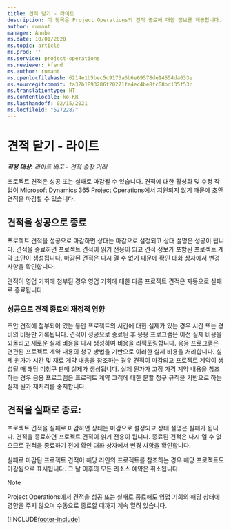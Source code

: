 ```yaml
---
title: 견적 닫기 - 라이트
description: 이 항목은 Project Operations의 견적 종료에 대한 정보를 제공합니다.
author: rumant
manager: Annbe
ms.date: 10/01/2020
ms.topic: article
ms.prod: ''
ms.service: project-operations
ms.reviewer: kfend
ms.author: rumant
ms.openlocfilehash: 6214e1b5bec5c9173a6b6e69578de14654da633e
ms.sourcegitcommit: fa32b1893286f20271fa4ec4be8fc68bd135f53c
ms.translationtype: HT
ms.contentlocale: ko-KR
ms.lasthandoff: 02/15/2021
ms.locfileid: "5272287"
---
```

# <a name="close-a-quote---lite"></a>견적 닫기 - 라이트

_**적용 대상:** 라이트 배포 - 견적 송장 거래_

프로젝트 견적은 성공 또는 실패로 마감될 수 있습니다. 견적에 대한 활성화 및 수정 작업이 Microsoft Dynamics 365 Project Operations에서 지원되지 않기 때문에 초안 견적을 마감할 수 있습니다.

## <a name="close-a-quote-as-won"></a>견적을 성공으로 종료

프로젝트 견적을 성공으로 마감하면 상태는 마감으로 설정되고 상태 설명은 성공이 됩니다. 견적을 종료하면 프로젝트 견적이 읽기 전용이 되고 견적 정보가 포함된 프로젝트 계약 초안이 생성됩니다. 마감된 견적은 다시 열 수 없기 때문에 확인 대화 상자에서 변경 사항을 확인합니다.

견적이 영업 기회에 첨부된 경우 영업 기회에 대한 다른 프로젝트 견적은 자동으로 실패로 종료됩니다.

### <a name="financial-impact-of-closing-a-quote-as-won"></a>성공으로 견적 종료의 재정적 영향

초안 견적에 첨부되어 있는 동안 프로젝트의 시간에 대한 실제가 있는 경우 시간 또는 경비의 비용만 기록됩니다. 견적이 성공으로 종료된 후 응용 프로그램은 이전 실제 비용을 되돌리고 새로운 실제 비용을 다시 생성하여 비용을 리팩토링합니다. 응용 프로그램은 연관된 프로젝트 계약 내용의 청구 방법을 기반으로 이러한 실제 비용을 처리합니다. 실제 원가가 시간 및 재료 계약 내용을 참조하는 경우 견적이 마감되고 프로젝트 계약이 생성될 때 해당 미청구 판매 실제가 생성됩니다. 실제 원가가 고정 가격 계약 내용을 참조하는 경우 응용 프로그램은 프로젝트 계약 고객에 대한 분할 청구 규칙을 기반으로 하는 실제 원가 재처리를 중지합니다.

## <a name="closing-a-quote-as-lost"></a>견적을 실패로 종료:

프로젝트 견적을 실패로 마감하면 상태는 마감으로 설정되고 상태 설명은 실패가 됩니다. 견적을 종료하면 프로젝트 견적이 읽기 전용이 됩니다. 종료된 견적은 다시 열 수 없으므로 견적을 종료하기 전에 확인 대화 상자에서 변경 사항을 확인합니다.

실패로 마감된 프로젝트 견적이 해당 라인의 프로젝트를 참조하는 경우 해당 프로젝트도 마감됨으로 표시됩니다. 그 날 이후의 모든 리소스 예약은 취소됩니다.

> [!NOTE]
> Project Operations에서 견적을 성공 또는 실패로 종료해도 영업 기회의 해당 상태에 영향을 주지 않으며 수동으로 종료할 때까지 계속 열려 있습니다.


[!INCLUDE[footer-include](../../includes/footer-banner.md)]